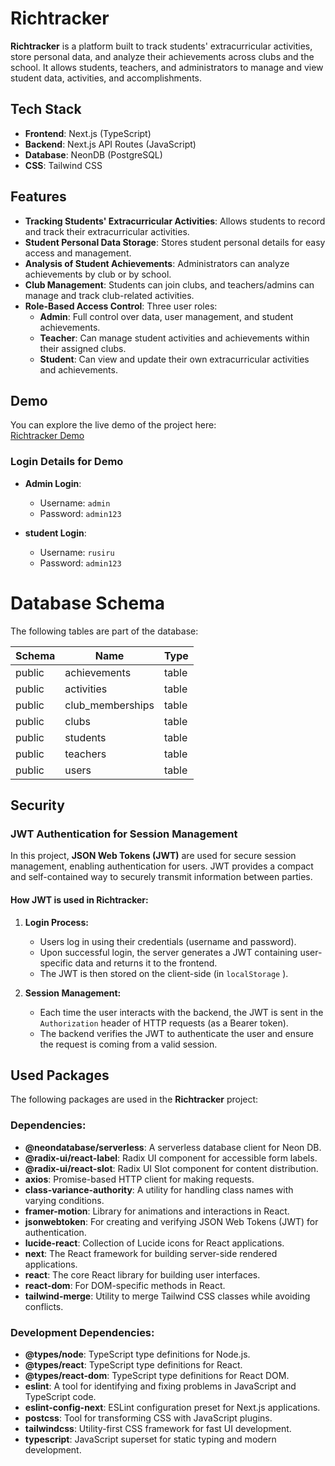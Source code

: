 # **Richtracker**

**Richtracker** is a platform built to track students' extracurricular activities, store personal data, and analyze their achievements across clubs and the school. It allows students, teachers, and administrators to manage and view student data, activities, and accomplishments.

## **Tech Stack**

- **Frontend**: Next.js (TypeScript)
- **Backend**: Next.js API Routes (JavaScript)
- **Database**: NeonDB (PostgreSQL)
- **CSS**: Tailwind CSS

## **Features**

- **Tracking Students' Extracurricular Activities**: Allows students to record and track their extracurricular activities.
- **Student Personal Data Storage**: Stores student personal details for easy access and management.
- **Analysis of Student Achievements**: Administrators can analyze achievements by club or by school.
- **Club Management**: Students can join clubs, and teachers/admins can manage and track club-related activities.
- **Role-Based Access Control**: Three user roles:
  - **Admin**: Full control over data, user management, and student achievements.
  - **Teacher**: Can manage student activities and achievements within their assigned clubs.
  - **Student**: Can view and update their own extracurricular activities and achievements.

## **Demo**

You can explore the live demo of the project here:  
[Richtracker Demo](https://rich-track-git-main-evildevs-projects.vercel.app/)

### **Login Details for Demo**

- **Admin Login**:
  - Username: `admin`
  - Password: `admin123`

- **student Login**:
  - Username: `rusiru`
  - Password: `admin123`

# Database Schema

The following tables are part of the database:

| Schema  | Name              | Type    | 
|---------|-------------------|---------|
| public  | achievements       | table  |
| public  | activities         | table  |
| public  | club_memberships   | table  | 
| public  | clubs              | table  | 
| public  | students           | table  | 
| public  | teachers           | table  |
| public  | users              | table  | 

## Security

### JWT Authentication for Session Management

In this project, **JSON Web Tokens (JWT)** are used for secure session management, enabling authentication for users. JWT provides a compact and self-contained way to securely transmit information between parties.

#### How JWT is used in Richtracker:

1. **Login Process:**
   - Users log in using their credentials (username and password).
   - Upon successful login, the server generates a JWT containing user-specific data and returns it to the frontend.
   - The JWT is then stored on the client-side (in `localStorage` ).

2. **Session Management:**
   - Each time the user interacts with the backend, the JWT is sent in the `Authorization` header of HTTP requests (as a Bearer token).
   - The backend verifies the JWT to authenticate the user and ensure the request is coming from a valid session.
  

## Used Packages

The following packages are used in the **Richtracker** project:

### Dependencies:

- **@neondatabase/serverless**: A serverless database client for Neon DB.
- **@radix-ui/react-label**: Radix UI component for accessible form labels.
- **@radix-ui/react-slot**: Radix UI Slot component for content distribution.
- **axios**: Promise-based HTTP client for making requests.
- **class-variance-authority**: A utility for handling class names with varying conditions.
- **framer-motion**: Library for animations and interactions in React.
- **jsonwebtoken**: For creating and verifying JSON Web Tokens (JWT) for authentication.
- **lucide-react**: Collection of Lucide icons for React applications.
- **next**: The React framework for building server-side rendered applications.
- **react**: The core React library for building user interfaces.
- **react-dom**: For DOM-specific methods in React.
- **tailwind-merge**: Utility to merge Tailwind CSS classes while avoiding conflicts.

### Development Dependencies:

- **@types/node**: TypeScript type definitions for Node.js.
- **@types/react**: TypeScript type definitions for React.
- **@types/react-dom**: TypeScript type definitions for React DOM.
- **eslint**: A tool for identifying and fixing problems in JavaScript and TypeScript code.
- **eslint-config-next**: ESLint configuration preset for Next.js applications.
- **postcss**: Tool for transforming CSS with JavaScript plugins.
- **tailwindcss**: Utility-first CSS framework for fast UI development.
- **typescript**: JavaScript superset for static typing and modern development.





